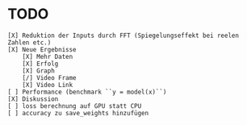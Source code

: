 # TODO

    [X] Reduktion der Inputs durch FFT (Spiegelungseffekt bei reelen Zahlen etc.)
    [X] Neue Ergebnisse
        [X] Mehr Daten
        [X] Erfolg
        [X] Graph
        [/] Video Frame
        [X] Video Link
    [ ] Performance (benchmark ``y = model(x)``)
    [X] Diskussion
    [ ] loss berechnung auf GPU statt CPU
    [ ] accuracy zu save_weights hinzufügen
